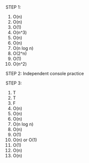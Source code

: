 STEP 1:

1. O(n)
2. O(n)
3. O(1)
4. O(n^3)
5. O(n)
6. O(n)
7. O(n log n)
8. O(2^n)
9. O(1)
10. O(n^2)

STEP 2:
Independent console practice

STEP 3:
1. T
2. T
3. F
4. O(n)
5. O(n)
6. O(n)
7. O(n log n)
8. O(n)
9. O(1)
10. O(n) or O(1)
11. O(1)
12. O(n)
13. O(n)
